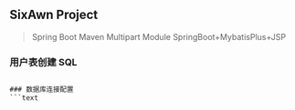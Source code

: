 ## SixAwn Project
> Spring Boot Maven Multipart Module
> SpringBoot+MybatisPlus+JSP

### 用户表创建 SQL
```sql

### 数据库连接配置
```text


```